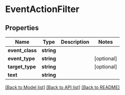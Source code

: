 # EventActionFilter

## Properties
Name | Type | Description | Notes
------------ | ------------- | ------------- | -------------
**event_class** | **string** |  | 
**event_type** | **string** |  | [optional] 
**target_type** | **string** |  | [optional] 
**text** | **string** |  | 

[[Back to Model list]](../README.md#documentation-for-models) [[Back to API list]](../README.md#documentation-for-api-endpoints) [[Back to README]](../README.md)


